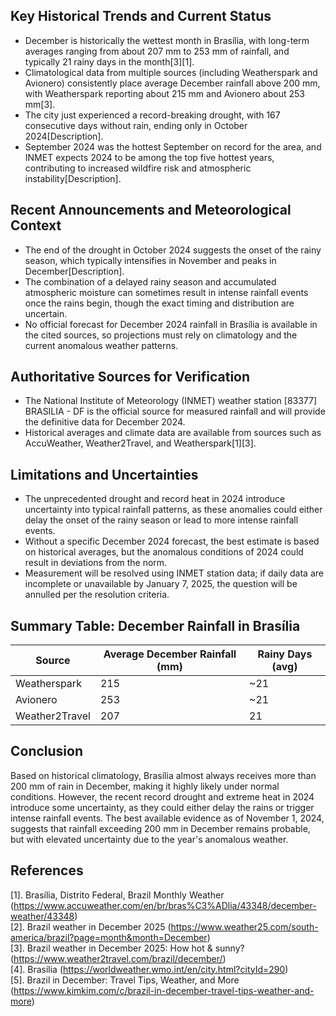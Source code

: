 ## Key Historical Trends and Current Status

- December is historically the wettest month in Brasília, with long-term averages ranging from about 207 mm to 253 mm of rainfall, and typically 21 rainy days in the month[3][1].
- Climatological data from multiple sources (including Weatherspark and Avionero) consistently place average December rainfall above 200 mm, with Weatherspark reporting about 215 mm and Avionero about 253 mm[3].
- The city just experienced a record-breaking drought, with 167 consecutive days without rain, ending only in October 2024[Description].
- September 2024 was the hottest September on record for the area, and INMET expects 2024 to be among the top five hottest years, contributing to increased wildfire risk and atmospheric instability[Description].

## Recent Announcements and Meteorological Context

- The end of the drought in October 2024 suggests the onset of the rainy season, which typically intensifies in November and peaks in December[Description].
- The combination of a delayed rainy season and accumulated atmospheric moisture can sometimes result in intense rainfall events once the rains begin, though the exact timing and distribution are uncertain.
- No official forecast for December 2024 rainfall in Brasília is available in the cited sources, so projections must rely on climatology and the current anomalous weather patterns.

## Authoritative Sources for Verification

- The National Institute of Meteorology (INMET) weather station [83377] BRASILIA - DF is the official source for measured rainfall and will provide the definitive data for December 2024.
- Historical averages and climate data are available from sources such as AccuWeather, Weather2Travel, and Weatherspark[1][3].

## Limitations and Uncertainties

- The unprecedented drought and record heat in 2024 introduce uncertainty into typical rainfall patterns, as these anomalies could either delay the onset of the rainy season or lead to more intense rainfall events.
- Without a specific December 2024 forecast, the best estimate is based on historical averages, but the anomalous conditions of 2024 could result in deviations from the norm.
- Measurement will be resolved using INMET station data; if daily data are incomplete or unavailable by January 7, 2025, the question will be annulled per the resolution criteria.

## Summary Table: December Rainfall in Brasília

| Source         | Average December Rainfall (mm) | Rainy Days (avg) |
|----------------|-------------------------------|------------------|
| Weatherspark   | 215                           | ~21              |
| Avionero       | 253                           | ~21              |
| Weather2Travel | 207                           | 21               |

## Conclusion

Based on historical climatology, Brasília almost always receives more than 200 mm of rain in December, making it highly likely under normal conditions. However, the recent record drought and extreme heat in 2024 introduce some uncertainty, as they could either delay the rains or trigger intense rainfall events. The best available evidence as of November 1, 2024, suggests that rainfall exceeding 200 mm in December remains probable, but with elevated uncertainty due to the year's anomalous weather.

## References

[1]. Brasília, Distrito Federal, Brazil Monthly Weather (https://www.accuweather.com/en/br/bras%C3%ADlia/43348/december-weather/43348)  
[2]. Brazil weather in December 2025 (https://www.weather25.com/south-america/brazil?page=month&month=December)  
[3]. Brazil weather in December 2025: How hot & sunny? (https://www.weather2travel.com/brazil/december/)  
[4]. Brasilia (https://worldweather.wmo.int/en/city.html?cityId=290)  
[5]. Brazil in December: Travel Tips, Weather, and More (https://www.kimkim.com/c/brazil-in-december-travel-tips-weather-and-more)